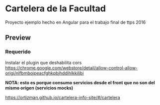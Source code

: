 # Cartelera de la Facultad

Proyecto ejemplo hecho en Angular para el trabajo final de ttps 2016


## Preview

### Requerido
Instalar el plugin que deshabilita cors
https://chrome.google.com/webstore/detail/allow-control-allow-origi/nlfbmbojpeacfghkpbjhddihlkkiljbi

**NOTA: esto es porque consumo servicios desde el front que no son del mismo origen (servicios mocks)**

<https://ortizman.github.io/cartelera-info-site/#/cartelera>
